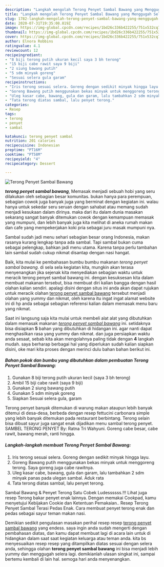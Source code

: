 ```yaml
---
description: "Langkah mengolah Terong Penyet Sambal Bawang yang Menggugah Selera"
title: "Langkah mengolah Terong Penyet Sambal Bawang yang Menggugah Selera"
slug: 1782-langkah-mengolah-terong-penyet-sambal-bawang-yang-menggugah-selera
date: 2020-07-31T19:35:08.819Z
image: https://img-global.cpcdn.com/recipes/1bd26c336b422255/751x532cq70/terong-penyet-sambal-bawang-foto-resep-utama.jpg
thumbnail: https://img-global.cpcdn.com/recipes/1bd26c336b422255/751x532cq70/terong-penyet-sambal-bawang-foto-resep-utama.jpg
cover: https://img-global.cpcdn.com/recipes/1bd26c336b422255/751x532cq70/terong-penyet-sambal-bawang-foto-resep-utama.jpg
author: Elnora Robbins
ratingvalue: 4.1
reviewcount: 12
recipeingredient:
- "8 biji terong putih ukuran kecil saya 3 bh terong"
- "15 biji cabe rawit saya 9 biji"
- "2 siung bawang putih"
- "5 sdm minyak goreng"
- "Sesuai selera gula garam"
recipeinstructions:
- "Iris terong sesuai selera. Goreng dengan sedikit minyak hingga layu."
- "Goreng Bawang putih menggunakan bekas minyak untuk menggoreng terong. Saya goreng juga cabe rawitnya."
- "Uleg kasar cabe, bawang, gula dan garam, lalu tambahkan 2 sdm minyak panas pada ulegan sambal. Aduk rata"
- "Tata terong diatas sambal, lalu penyet terong."
categories:
- Resep
tags:
- terong
- penyet
- sambal

katakunci: terong penyet sambal 
nutrition: 201 calories
recipecuisine: Indonesian
preptime: "PT16M"
cooktime: "PT58M"
recipeyield: "4"
recipecategory: Dessert

---
```



![Terong Penyet Sambal Bawang](https://img-global.cpcdn.com/recipes/1bd26c336b422255/751x532cq70/terong-penyet-sambal-bawang-foto-resep-utama.jpg)

<b><i>terong penyet sambal bawang</i></b>, Memasak menjadi sebuah hobi yang seru dilakukan oleh sebagian besar komunitas. bukan hanya para perempuan, sebagian cowok juga banyak juga yang berminat dengan kegiatan ini. walau hanya untuk sekedar seru seruan dengan sahabat atau memang sudah menjadi kesukaan dalam dirinya. maka dari itu dalam dunia masakan sekarang sangat banyak ditemukan cowok dengan kemampuan memasak yang mumpuni, dan lebih banyak juga kita melihat di aneka rumah makan dan cafe yang mempekerjakan koki pria sebagai juru masak mumpuni nya.

Sambal sudah jadi menu sehari sebagian besar orang Indonesia, makan rasanya kurang lengkap tanpa ada sambal. Tapi sambal bukan cuma sebagai pelengkap, bahkan jadi menu utama. Karena tanpa perlu tambahan lain sambal sudah cukup nikmat disantap dengan nasi hangat.

Baik, kita mulai ke pembahasan bumbu bumbu makanan <i>terong penyet sambal bawang</i>. di sela sela kegiatan kita, mungkin akan terasa menyenangkan jika sejenak kita menyediakan sebagian waktu untuk meracik terong penyet sambal bawang ini. dengan kesuksesan kita dalam membuat makanan tersebut, bisa membuat diri kalian bangga dengan hasil olahan kalian sendiri. apalagi disini dengan situs ini anda akan dapat rujukan untuk meracik olahan <u>terong penyet sambal bawang</u> tersebut menjadi olahan yang yummy dan nikmat, oleh karena itu ingat ingat alamat website ini di hp anda sebagai sebagian referensi kalian dalam memasak menu baru yang nikmat.


Saat ini langsung saja kita mulai untuk membeli alat alat yang dibutuhkan dalam memasak makanan <u><i>terong penyet sambal bawang</i></u> ini. setidaknya bisa disiapkan <b>5</b> bahan yang dibutuhkan di hidangan ini. agar nanti dapat menghasilkan rasa yang yummy dan nikmat. dan juga persiapkan waktu anda sesaat, sebab kita akan mengolahnya paling tidak dengan <b>4</b> langkah mudah. saya berharap berbagai hal yang diperlukan sudah kalian siapkan disini, oke mari kita proses dengan merinci dulu bahan bahan berikut ini.

<!--inarticleads1-->

##### Bahan pokok dan bumbu yang dibutuhkan dalam pembuatan Terong Penyet Sambal Bawang:

1. Gunakan 8 biji terong putih ukuran kecil (saya 3 bh terong)
1. Ambil 15 biji cabe rawit (saya 9 biji)
1. Gunakan 2 siung bawang putih
1. Gunakan 5 sdm minyak goreng
1. Siapkan Sesuai selera gula, garam


Terong penyet banyak ditemukan di warung makan ataupun lebih banyak ditemui di desa-desa, berbeda dengan resep fettucini carbonara simple yang lebih banyak ditemukan pada restaurant berbintang. Terong selain bisa dibuat sayur juga sangat enak dijadikan menu sambal terong penyet. SAMBEL TERONG PENYET By: Ratna Tri Wahyuni. Goreng cabe besar, cabe rawit, bawang merah, ranti hingga. 

<!--inarticleads2-->

##### Langkah-langkah membuat Terong Penyet Sambal Bawang:

1. Iris terong sesuai selera. Goreng dengan sedikit minyak hingga layu.
1. Goreng Bawang putih menggunakan bekas minyak untuk menggoreng terong. Saya goreng juga cabe rawitnya.
1. Uleg kasar cabe, bawang, gula dan garam, lalu tambahkan 2 sdm minyak panas pada ulegan sambal. Aduk rata
1. Tata terong diatas sambal, lalu penyet terong.


Sambal Bawang &amp; Penyet Terong Satu Cobek Ludessssss.!!! Lihat juga resep Terong bakar penyet enak lainnya. Dengan memakai Cookpad, kamu menyetujui Kebijakan Cookie dan Ketentuan Pemakaian.. Resep Terong Penyet Sambal Terasi Pedas Enak. Cara membuat penyet terong enak dan pedas sebagai sayur teman makan nasi. 

Demikian sedikit pengulasan masakan perihal resep resep <u>terong penyet sambal bawang</u> yang endess. saya ingin anda sudah mengerti dengan pembahasan diatas, dan kamu dapat membuat lagi di acara lain untuk di hidangkan dalam saat saat kegiatan keluarga atau teman anda. kita bs menyesuaikan resep resep yang ditampilkan diatas sesuai dengan selera anda, sehingga olahan <b>terong penyet sambal bawang</b> ini bisa menjadi lebih yummy dan menggugah selera lagi. demikianlah ulasan singkat ini, sampai bertemu kembali di lain hal. semoga hari anda menyenangkan.
